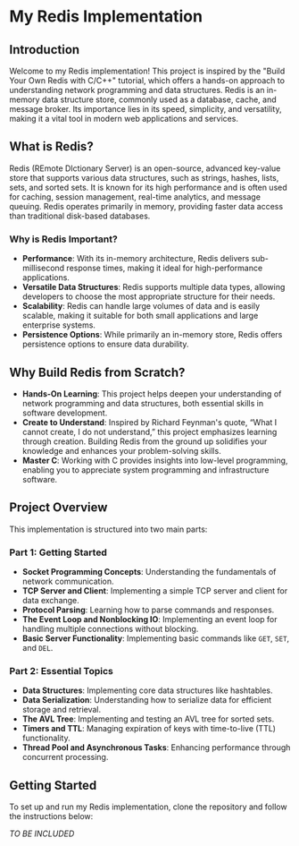 # My Redis Implementation

## Introduction
Welcome to my Redis implementation! This project is inspired by the "Build Your Own Redis with C/C++" tutorial, which offers a hands-on approach to understanding network programming and data structures. Redis is an in-memory data structure store, commonly used as a database, cache, and message broker. Its importance lies in its speed, simplicity, and versatility, making it a vital tool in modern web applications and services.

## What is Redis?
Redis (REmote DIctionary Server) is an open-source, advanced key-value store that supports various data structures, such as strings, hashes, lists, sets, and sorted sets. It is known for its high performance and is often used for caching, session management, real-time analytics, and message queuing. Redis operates primarily in memory, providing faster data access than traditional disk-based databases.

### Why is Redis Important?
- **Performance**: With its in-memory architecture, Redis delivers sub-millisecond response times, making it ideal for high-performance applications.
- **Versatile Data Structures**: Redis supports multiple data types, allowing developers to choose the most appropriate structure for their needs.
- **Scalability**: Redis can handle large volumes of data and is easily scalable, making it suitable for both small applications and large enterprise systems.
- **Persistence Options**: While primarily an in-memory store, Redis offers persistence options to ensure data durability.

## Why Build Redis from Scratch?
- **Hands-On Learning**: This project helps deepen your understanding of network programming and data structures, both essential skills in software development.
- **Create to Understand**: Inspired by Richard Feynman's quote, “What I cannot create, I do not understand,” this project emphasizes learning through creation. Building Redis from the ground up solidifies your knowledge and enhances your problem-solving skills.
- **Master C**: Working with C provides insights into low-level programming, enabling you to appreciate system programming and infrastructure software.

## Project Overview
This implementation is structured into two main parts:

### Part 1: Getting Started
- **Socket Programming Concepts**: Understanding the fundamentals of network communication.
- **TCP Server and Client**: Implementing a simple TCP server and client for data exchange.
- **Protocol Parsing**: Learning how to parse commands and responses.
- **The Event Loop and Nonblocking IO**: Implementing an event loop for handling multiple connections without blocking.
- **Basic Server Functionality**: Implementing basic commands like `GET`, `SET`, and `DEL`.

### Part 2: Essential Topics
- **Data Structures**: Implementing core data structures like hashtables.
- **Data Serialization**: Understanding how to serialize data for efficient storage and retrieval.
- **The AVL Tree**: Implementing and testing an AVL tree for sorted sets.
- **Timers and TTL**: Managing expiration of keys with time-to-live (TTL) functionality.
- **Thread Pool and Asynchronous Tasks**: Enhancing performance through concurrent processing.

## Getting Started
To set up and run my Redis implementation, clone the repository and follow the instructions below:

*TO BE INCLUDED*
